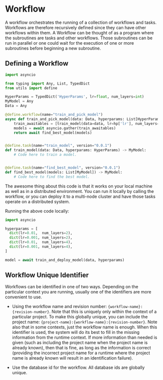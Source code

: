 # Workflow

A workflow orchestrates the running of a collection of workflows and tasks.
Workflows are therefore recursively defined since they can have other workflows
within them. A Workflow can be thought of as a program where the subroutines
are tasks and other workflows. Those subroutines can be run in parallel or
one could wait for the execution of one or more subroutines before beginning
a new subroutine.

## Defining a Workflow

```python
import asyncio

from typing import Any, List, TypedDict
from utils import define

HyperParams = TypedDict('HyperParams', lr=float, num_layers=int)
MyModel = Any
Data = Any

@define.workflow(name="train_and_pick_model")
async def train_and_pick_model(data: Data, hyperparams: List[HyperParams]) -> MyModel:
    train_awaitables = [train_model(data=data, lr=hp['lr'], num_layers=hp['num_layers']) for hp in hyperparams]
    models = await asyncio.gather(train_awaitables)
    return await find_best_model(models)


@define.task(name="train_model", version="0.0.1")
def train_model(data: Data, hyperparams: HyperParams) -> MyModel:
    # Code here to train a model.


@define.task(name="find_best_model", version="0.0.1")
def find_best_model(models: List[MyModel]) -> MyModel:
    # Code here to find the best model.

```

The awesome thing about this code is that it works on your local machine
as well as in a distributed environment. You can run it locally by calling
the workflow, or you can deploy it to a multi-node cluster and have those
tasks operate on a distributed system.

Running the above code locally:

```python
import asyncio

hyperparams = [
  dict(lr=0.01,  num_layers=2),
  dict(lr=0.001, num_layers=2),
  dict(lr=0.01,  num_layers=4),
  dict(lr=0.001, num_layers=4),
]

model = await train_and_deploy_model(data, hyperparams)

```

## Workflow Unique Identifier

Workflows can be identified in one of two ways. Depending on the
particular context you are running, usually one of the identifiers are
more convenient to use.

- Using the workflow name and revision number:
  `{workflow-name}:{revision-number}`. Note that this is uniquely only within
  the context of a particular project. To make this globally unique, you can
  include the project name: `{project-name}:{workflow-name}:{revision-number}`.
  Note also that in some contexts, just the workflow name is enough. When this
  identifier is used, the system will do its best to fill in the missing
  information from the runtime context. If more information than needed is
  given (such as including the project name when the project name is
  already known), then that is fine, as long as the information is
  correct (providing the incorrect project name for a runtime where the project
  name is already known will result in an identification failure).

- Use the database id for the workflow. All database ids are globally unique.
